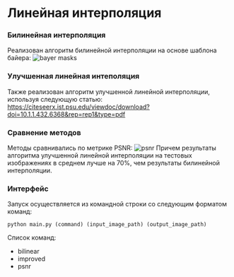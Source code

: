 # Линейная интерполяция


### Билинейная интерполяция
Реализован алгоритм билинейной интерполяции на основе шаблона байера:
![bayer masks](https://user-images.githubusercontent.com/76070534/143766444-cbbab5f3-3939-418e-b786-5b2a4661c81b.png)

### Улучшенная линейная интеполяция
Также реализован алгоритм улучшенной линейной интерполяции, используя следующую статью:
https://citeseerx.ist.psu.edu/viewdoc/download?doi=10.1.1.432.6368&rep=rep1&type=pdf

### Сравнение методов
Методы сравнивались по метрике PSNR:
![psnr](https://user-images.githubusercontent.com/76070534/143766445-7302e0ea-66c1-4873-ad84-2d4573be040a.png)
Причем результаты алгоритма улучшенной линейной интерполяции на тестовых изображениях в среднем лучше на 70%, чем результаты билинейной интерполяции.

### Интерфейс
Запуск осуществляется из командной строки со следующим форматом команд:
~~~
python main.py (command) (input_image_path) (output_image_path)
~~~
Список команд:
* bilinear
* improved
* psnr
